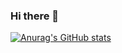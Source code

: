 ### Hi there 👋

[![Anurag's GitHub stats](https://github-readme-stats.vercel.app/api?username=titi-lima&count_private=true&show_icons=true&theme=omni)](https://github.com/anuraghazra/github-readme-stats)

<!--
**titi-lima/titi-lima** is a ✨ _special_ ✨ repository because its `README.md` (this file) appears on your GitHub profile.

Here are some ideas to get you started:

- 🔭 I’m currently working on ...
- 🌱 I’m currently learning ...
- 👯 I’m looking to collaborate on ...
- 🤔 I’m looking for help with ...
- 💬 Ask me about ...
- 📫 How to reach me: ...
- 😄 Pronouns: ...
- ⚡ Fun fact: ...
-->
